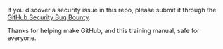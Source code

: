 If you discover a security issue in this repo, please submit it through the [GitHub Security Bug Bounty](https://hackerone.com/github).

Thanks for helping make GitHub, and this training manual, safe for everyone.
